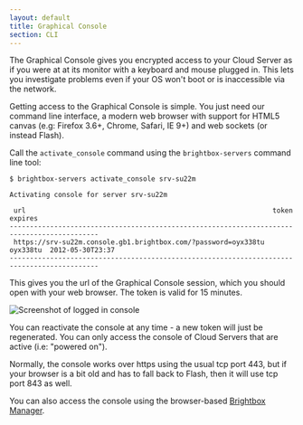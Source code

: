 ```yaml
---
layout: default
title: Graphical Console
section: CLI
---
```


The Graphical Console gives you encrypted access to your Cloud Server
as if you were at at its monitor with a keyboard and mouse plugged in.
This lets you investigate problems even if your OS won't boot or is
inaccessible via the network.

Getting access to the Graphical Console is simple. You just need our
command line interface, a modern web browser with support for HTML5
canvas (e.g: Firefox 3.6+, Chrome, Safari, IE 9+) and web sockets (or
instead Flash).

Call the `activate_console` command using the `brightbox-servers`
command line tool:

    $ brightbox-servers activate_console srv-su22m
    
    Activating console for server srv-su22m
    
     url                                                             token     expires         
    --------------------------------------------------------------------------------------------
     https://srv-su22m.console.gb1.brightbox.com/?password=oyx338tu  oyx338tu  2012-05-30T23:37
    --------------------------------------------------------------------------------------------

This gives you the url of the Graphical Console session, which you
should open with your web browser. The token is valid for 15 minutes.

![Screenshot of logged in console](/images/console-logged-in.png)

You can reactivate the console at any time - a new token will just be
regenerated. You can only access the console of Cloud Servers that
are active (i.e: "powered on").

Normally, the console works over https using the usual tcp port 443,
but if your browser is a bit old and has to fall back to Flash, then
it will use tcp port 843 as well.

You can also access the console using the browser-based
[Brightbox Manager](/guides/manager/graphical-console/).

